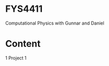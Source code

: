 # FYS4411
Computational Physics with Gunnar and Daniel
# Content
1 <a scr="https://github.com/dulte/FYS4411/tree/master/Project1">Project 1</a>
